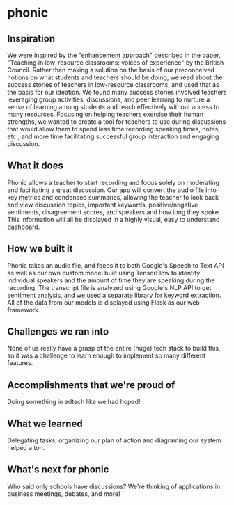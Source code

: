 # phonic
## Inspiration
We were inspired by the "enhancement approach" described in the paper, "Teaching in low-resource classrooms: voices of experience" by the British Council. Rather than making a solution on the basis of our preconceived notions on what students and teachers should be doing, we read about the success stories of teachers in low-resource classrooms, and used that as the basis for our ideation. We found many success stories involved teachers leveraging group activities, discussions, and peer learning to nurture a sense of learning among students and teach effectively without access to many resources. Focusing on helping teachers exercise their human strengths, we wanted to create a tool for teachers to use during discussions that would allow them to spend less time recording speaking times, notes, etc., and more time facilitating successful group interaction and engaging discussion. 

## What it does
Phonic allows a teacher to start recording and focus solely on moderating and facilitating a great discussion. Our app will convert the audio file into key metrics and condensed summaries, allowing the teacher to look back and view discussion topics, important keywords, positive/negative sentiments, disagreement scores, and speakers and how long they spoke. This information will all be displayed in a highly visual, easy to understand dashboard.

## How we built it
Phonic takes an audio file, and feeds it to both Google's Speech to Text API as well as our own custom model built using TensorFlow to identify individual speakers and the amount of time they are speaking during the recording. The transcript file is analyzed using Google's NLP API to get sentiment analysis, and we used a separate library for keyword extraction. All of the data from our models is displayed using Flask as our web framework. 

## Challenges we ran into
None of us really have a grasp of the entire (huge) tech stack to build this, so it was a challenge to learn enough to implement so many different features. 

## Accomplishments that we're proud of
Doing something in edtech like we had hoped!

## What we learned
Delegating tasks, organizing our plan of action and diagraming our system helped a ton.

## What's next for phonic
Who said only schools have discussions? We're thinking of applications in business meetings, debates, and more!

